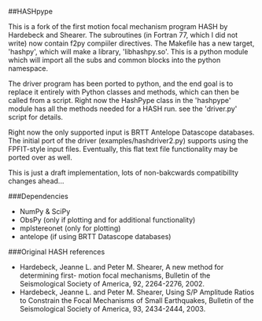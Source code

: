 ##HASHpype

This is a fork of the first motion focal mechanism program HASH by Hardebeck and Shearer. The subroutines (in Fortran 77, which I did not write) now contain f2py compiiler directives. The Makefile has a new target, 'hashpy', which will make a library, 'libhashpy.so'. This is a python module which will import all the subs and common blocks into the python namespace.

The driver program has been ported to python, and the end goal is to replace it entirely with Python classes and methods, which can then be called from a script. Right now the HashPype class in the 'hashpype' module has all the methods needed for a HASH run. see the 'driver.py' script for details.

Right now the only supported input is BRTT Antelope Datascope databases. The initial port of the driver (examples/hashdriver2.py) supports using the FPFIT-style input files. Eventually, this flat text file functionality may be ported over as well.

This is just a draft implementation, lots of non-bakcwards compatibillty changes ahead...

###Dependencies
* NumPy & SciPy 
* ObsPy (only if plotting and for additional functionality) 
* mplstereonet (only for plotting)
* antelope (if using BRTT Datascope databases)

###Original HASH references

* Hardebeck, Jeanne L. and Peter M. Shearer, A new method for determining first-
  motion focal mechanisms, Bulletin of the Seismological Society of America, 92,
  2264-2276, 2002.
* Hardebeck, Jeanne L. and Peter M. Shearer, Using S/P Amplitude Ratios to
  Constrain the Focal Mechanisms of Small Earthquakes, Bulletin of the
  Seismological Society of America, 93, 2434-2444, 2003.

